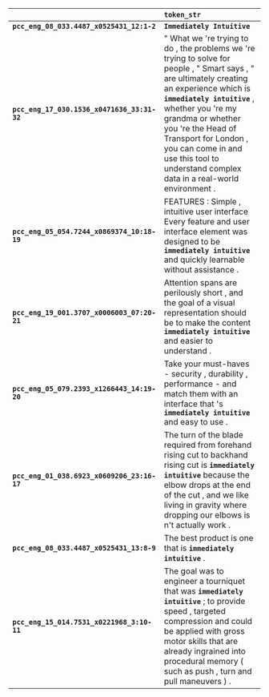 |                                             | `token_str`                                                                                                                                                                                                                                                                                                                                               |
|:--------------------------------------------|:----------------------------------------------------------------------------------------------------------------------------------------------------------------------------------------------------------------------------------------------------------------------------------------------------------------------------------------------------------|
| **`pcc_eng_08_033.4487_x0525431_12:1-2`**   | __``Immediately Intuitive``__                                                                                                                                                                                                                                                                                                                             |
| **`pcc_eng_17_030.1536_x0471636_33:31-32`** | " What we 're trying to do , the problems we 're trying to solve for people , " Smart says , " are ultimately creating an experience which is __``immediately intuitive``__ , whether you 're my grandma or whether you 're the Head of Transport for London , you can come in and use this tool to understand complex data in a real-world environment . |
| **`pcc_eng_05_054.7244_x0869374_10:18-19`** | FEATURES : Simple , intuitive user interface Every feature and user interface element was designed to be __``immediately intuitive``__ and quickly learnable without assistance .                                                                                                                                                                         |
| **`pcc_eng_19_001.3707_x0006003_07:20-21`** | Attention spans are perilously short , and the goal of a visual representation should be to make the content __``immediately intuitive``__ and easier to understand .                                                                                                                                                                                     |
| **`pcc_eng_05_079.2393_x1266443_14:19-20`** | Take your must-haves - security , durability , performance - and match them with an interface that 's __``immediately intuitive``__ and easy to use .                                                                                                                                                                                                     |
| **`pcc_eng_01_038.6923_x0609206_23:16-17`** | The turn of the blade required from forehand rising cut to backhand rising cut is __``immediately intuitive``__ because the elbow drops at the end of the cut , and we like living in gravity where dropping our elbows is n't actually work .                                                                                                            |
| **`pcc_eng_08_033.4487_x0525431_13:8-9`**   | The best product is one that is __``immediately intuitive``__ .                                                                                                                                                                                                                                                                                           |
| **`pcc_eng_15_014.7531_x0221968_3:10-11`**  | The goal was to engineer a tourniquet that was __``immediately intuitive``__ ; to provide speed , targeted compression and could be applied with gross motor skills that are already ingrained into procedural memory ( such as push , turn and pull maneuvers ) .                                                                                        |